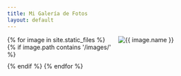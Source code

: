 ```yaml
---
title: Mi Galería de Fotos
layout: default
---
```


<div class="gallery">
  {% for image in site.static_files %}
    {% if image.path contains '/images/' %}
      <img src="{{ image.path }}" alt="{{ image.name }}">
    {% endif %}
  {% endfor %}
</div>

<style>
.gallery {
  display: grid;
  grid-template-columns: repeat(auto-fit, minmax(200px, 1fr)); 
  grid-gap: 10px;
}

.gallery img {
  max-width: 100%;
  height: auto;
}
</style>